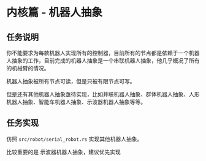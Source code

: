 # 内核篇 - 机器人抽象

## 任务说明

你不能要求为每款机器人实现所有的控制器，目前所有的节点都是依赖于一个机器人抽象的工作，目前完成的机器人抽象是一个串联机器人抽象，他几乎概况了所有的机械臂的情况。

机器人抽象被所有节点可读，但是只被有限节点可写。

但是还有其他机器人抽象亟待实现，比如并联机器人抽象、群体机器人抽象、人形机器人抽象、智能车机器人抽象、示波器机器人抽象等等。

## 任务实现

仿照 `src/robot/serial_robot.rs` 实现其他机器人抽象。

比较重要的是 示波器机器人抽象，建议优先实现
